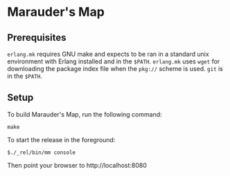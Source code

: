Marauder's Map
==============

Prerequisites
-------------
`erlang.mk` requires GNU make and expects to be ran in a standard unix environment with Erlang installed and in the `$PATH`.
`erlang.mk` uses `wget` for downloading the package index file when the `pkg://` scheme is used.
`git` is in the `$PATH`.

Setup
--------------------
To build Marauder's Map, run the following command:

	make

To start the release in the foreground:

	$./_rel/bin/mm console

Then point your browser to http://localhost:8080
